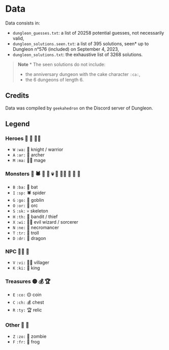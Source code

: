 # Data

Data consists in:
- `dungleon_guesses.txt`: a list of 20258 potential guesses, not necessarily valid,
- `dungleon_solutions.seen.txt`: a list of 395 solutions, seen* up to Dungleon n°576 (included) on September 4, 2023,
- `dungleon_solutions.txt`: the exhaustive list of 3268 solutions.

> **Note**
> \* The seen solutions do not include:
> - the anniversary dungeon with the cake character `:ca:`,
> - the 6 dungeons of length 6.

## Credits

Data was compiled by `geekahedron` on the Discord server of Dungleon.

## Legend

### Heroes 🤺 🏹 🧙‍♀️

- `W` `:wa:` 🤺 knight / warrior
- `A` `:ar:` 🏹 archer
- `M` `:ma:` 🧙‍♀️ mage

### Monsters 🦇 🕷️ 👺 👹 💀 👤 🧙‍♂️ 👿 🤡 🐲

- `B` `:ba:` 🦇 bat
- `I` `:sp:` 🕷️ spider
- `G` `:go:` 👺 goblin
- `O` `:or:` 👹 orc
- `S` `:sk:` 💀 skeleton
- `H` `:th:` 👤 bandit / thief
- `X` `:wi:` 🧙‍♂️ evil wizard / sorcerer
- `N` `:ne:` 👿 necromancer
- `T` `:tr:` 🤡 troll
- `D` `:dr:` 🐲 dragon

### NPC 👨‍🌾 👑

- `V` `:vi:` 👨‍🌾 villager
- `K` `:ki:` 👑 king

### Treasures 🟡 💰 🏆

- `E` `:co:` 🟡 coin
- `C` `:ch:` 💰 chest
- `R` `:ty:` 🏆 relic

### Other 🧟 🐸

- `Z` `:zo:` 🧟 zombie
- `F` `:fr:` 🐸 frog
